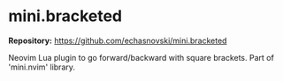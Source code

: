 # mini.bracketed

**Repository:** https://github.com/echasnovski/mini.bracketed

Neovim Lua plugin to go forward/backward with square brackets. Part of 'mini.nvim' library.

